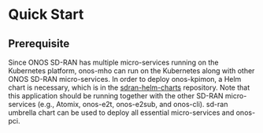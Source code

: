 # Quick Start

## Prerequisite
Since ONOS SD-RAN has multiple micro-services running on the Kubernetes platform, 
onos-mho can run on the Kubernetes along with other ONOS SD-RAN micro-services. In order to deploy onos-kpimon, a Helm chart is necessary, which is in the 
[sdran-helm-charts] repository. 
Note that this application should be running together with the other SD-RAN micro-services (e.g., Atomix, onos-e2t, onos-e2sub, and onos-cli). sd-ran umbrella chart can be used
to deploy all essential micro-services and onos-pci.




[sdran-helm-charts]: https://github.com/onosproject/sdran-helm-charts